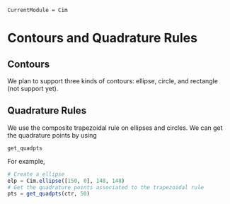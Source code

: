 ```@meta
CurrentModule = Cim
```

# Contours and Quadrature Rules

## Contours

We plan to support three kinds of contours: ellipse, circle, and rectangle (not support yet).

## Quadrature Rules

We use the composite trapezoidal rule on ellipses and circles. We can get the quadrature 
points by using 
```@docs
get_quadpts
```
For example, 
```julia
# Create a ellipse
elp = Cim.ellipse([150, 0], 148, 148)
# Get the quadrature points associated to the trapezoidal rule
pts = get_quadpts(ctr, 50)
```
